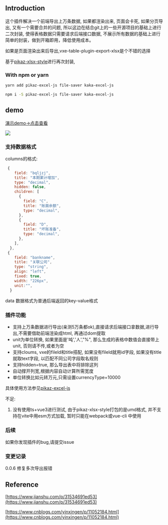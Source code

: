 ## Introduction

这个插件解决一个前端导出上万条数据, 如果都渲染出来, 页面会卡死, 如果分页导出, 又有一个需要合并的问题, 所以这边在结合git上的一些开源项目的基础上进行二次封装, 使得表格数据只需要请求后端接口数据, 不展示所有数据的基础上进行简单的封装，做到开箱即用，降低使用成本。

如果是页面渲染出来后导出,vxe-table-plugin-export-xlsx是个不错的选择

基于[pikaz-xlsx-style](https://github.com/pikaz-18/pikaz-xlsx-style)进行再次封装,

### With npm or yarn

```bash
yarn add pikaz-excel-js file-saver kaka-excel-js

npm i -S pikaz-excel-js file-saver kaka-excel-js
```
## demo

[演示demo->点击查看](https://kakajun.github.io/kaka-excel-js/)


[![](https://camo.githubusercontent.com/bf5c9492905b6d3b558552de2c848c7cce2e0a0f0ff922967115543de9441522/68747470733a2f2f646576656c6f7065722e737461636b626c69747a2e636f6d2f696d672f6f70656e5f696e5f737461636b626c69747a2e737667)
](https://stackblitz.com/edit/github-66reue)
### 支持数据格式
columns的格式:
```js
 {
    field: "bqljzj",
    title: "本期累计增加",
    type: "decimal",
    hidden: false,
    children: [
      {
        field: "C",
        title: "账面余额",
        type: "decimal",
      },
      {
        field: "D",
        title: "坏账准备",
        type: "decimal",
      },
    ],
  },
 {
    field: "bankname",
    title: "关联公司",
    type: "string",
    align: "left",
    fixed: true,
    width: "226px",
    unit:"",
  }
```
data 数据格式为普通后端返回的key-value格式

### 插件功能
- 支持上万条数据进行导出(亲测5万条都ok),直接请求后端接口拿数据,进行导出,不需要借助前端渲染成html, 再通过dom提取
- unit为单位转换, 如果里面是'吨','人',"%", 那么生成的表格中数值会直接带上unit, 否则请不传,或者为空
- 支持cloums, vxe的fileld和title搭配, 如果没有fileld就用id字段, 如果没有title就取text字段, 以匹配不同公司字段取名规则
- 支持hidden=true, 那么导出表中将排除这列
- 自动撑开列宽,根据内容自动计算所需宽度
- 单位转换比如元转万元,只需设置currencyType=10000

具体使用方法参见[pikaz-excel-js](https://github.com/pikaz-18/pikaz-excel-js.git)

不足:
1. 没有使用ts+vue3进行测试, 由于pikaz-xlsx-style打包的是umd格式, 并不支持在vite中用esm方式加载, 暂时只能在webpack或vue-cli 中使用

### 后续
如果你发现插件的bug,请提交issue

### 变更记录
0.0.6  修复多次导出报错
## Reference
[https://www.jianshu.com/p/31534691ed53](https://www.jianshu.com/p/31534691ed53)

[https://www.cnblogs.com/yinxingen/p/11052184.html](https://www.cnblogs.com/yinxingen/p/11052184.html)
